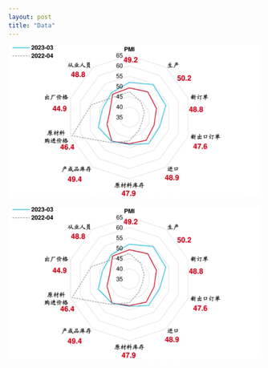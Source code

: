 ```yaml
---
layout: post
title: "Data"
---
```


![图](https://raw.githubusercontent.com/Noahvlian/noahvlian.github.io/main/assets/img/20230506144545.png)



<img src="https://raw.githubusercontent.com/Noahvlian/noahvlian.github.io/main/assets/img/20230506144545.png" height="aotu" width="aotu"/>